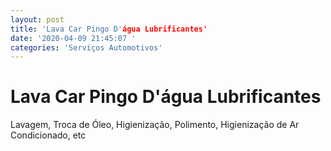 ```yaml
---
layout: post
title: 'Lava Car Pingo D'água Lubrificantes'
date: '2020-04-09 21:45:07 '
categories: 'Serviços Automotivos'
---
```


# Lava Car Pingo D'água Lubrificantes

Lavagem, Troca de Óleo, Higienização, Polimento, Higienização de Ar Condicionado, etc
